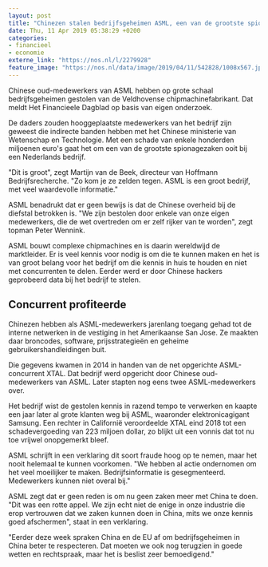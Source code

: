 ```yaml
---
layout: post
title: "Chinezen stalen bedrijfsgeheimen ASML, een van de grootste spionagezaken ooit"
date: Thu, 11 Apr 2019 05:38:29 +0200
categories: 
- financieel 
- economie 
externe_link: "https://nos.nl/l/2279928"
feature_image: "https://nos.nl/data/image/2019/04/11/542828/1008x567.jpg"
---
```


<p>Chinese oud-medewerkers van ASML hebben op grote schaal bedrijfsgeheimen gestolen van de Veldhovense chipmachinefabrikant. Dat meldt Het Financieele Dagblad op basis van eigen onderzoek.</p>
<p>De daders zouden hooggeplaatste medewerkers van het bedrijf zijn geweest die indirecte banden hebben met het Chinese ministerie van Wetenschap en Technologie. Met een schade van enkele honderden miljoenen euro's gaat het om een van de grootste spionagezaken ooit bij een Nederlands bedrijf.</p>
<p>"Dit is groot", zegt Martijn van de Beek, directeur van Hoffmann Bedrijfsrecherche. "Zo kom je ze zelden tegen. ASML is een groot bedrijf, met veel waardevolle informatie."</p>
<p>ASML benadrukt dat er geen bewijs is dat de Chinese overheid bij de diefstal betrokken is. "We zijn bestolen door enkele van onze eigen medewerkers, die de wet overtreden om er zelf rijker van te worden", zegt topman Peter Wennink.</p>
<p>ASML bouwt complexe chipmachines en is daarin wereldwijd de marktleider. Er is veel kennis voor nodig is om die te kunnen maken en het is van groot belang voor het bedrijf om die kennis in huis te houden en niet met concurrenten te delen. Eerder werd er door Chinese hackers geprobeerd data bij het bedrijf te stelen.</p>
<h2>Concurrent profiteerde</h2>
<p>Chinezen hebben als ASML-medewerkers jarenlang toegang gehad tot de interne netwerken in de vestiging in het Amerikaanse San Jose. Ze maakten daar broncodes, software, prijsstrategieën en geheime gebruikershandleidingen buit.</p>
<p>Die gegevens kwamen in 2014 in handen van de net opgerichte ASML-concurrent XTAL. Dat bedrijf werd opgericht door Chinese oud-medewerkers van ASML. Later stapten nog eens twee ASML-medewerkers over.</p>
<p>Het bedrijf wist de gestolen kennis in razend tempo te verwerken en kaapte een jaar later al grote klanten weg bij ASML, waaronder elektronicagigant Samsung. Een rechter in Californië veroordeelde XTAL eind 2018 tot een schadevergoeding van 223 miljoen dollar, zo blijkt uit een vonnis dat tot nu toe vrijwel onopgemerkt bleef.</p>
<p>ASML schrijft in een verklaring dit soort fraude hoog op te nemen, maar het nooit helemaal te kunnen voorkomen. "We hebben al actie ondernomen om het veel moeilijker te maken. Bedrijfsinformatie is gesegmenteerd. Medewerkers kunnen niet overal bij."</p>
<p>ASML zegt dat er geen reden is om nu geen zaken meer met China te doen. "Dit was een rotte appel. We zijn echt niet de enige in onze industrie die erop vertrouwen dat we zaken kunnen doen in China, mits we onze kennis goed afschermen", staat in een verklaring.</p>
<p>"Eerder deze week spraken China en de EU af om bedrijfsgeheimen in China beter te respecteren. Dat moeten we ook nog terugzien in goede wetten en rechtspraak, maar het is beslist zeer bemoedigend."</p>
